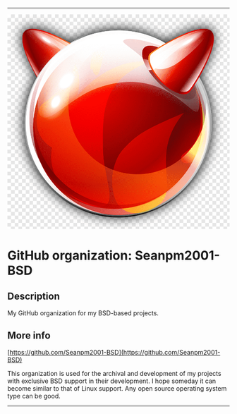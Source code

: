 
***

![BSD_GlossyFireSphere.png failed to load. The file may be missing or corrupt. Check the file path for errors first.](/AdditionalInfo/1/Seanpm2001-BSD/BSD_GlossyFireSphere.png)

# GitHub organization: Seanpm2001-BSD

## Description

My GitHub organization for my BSD-based projects.

## More info

[https://github.com/Seanpm2001-BSD](https://github.com/Seanpm2001-BSD)

This organization is used for the archival and development of my projects with exclusive BSD support in their development. I hope someday it can become similar to that of Linux support. Any open source operating system type can be good.

***
